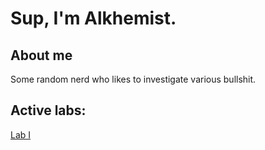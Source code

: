 # Sup, I'm Alkhemist.

## About me 
Some random nerd who likes to investigate various bullshit.

## Active labs:
[Lab I](https://github.com/AlkhemistLab1)

<!--
**dAlkhemist/dAlkhemist** is a ✨ _special_ ✨ repository because its `README.md` (this file) appears on your GitHub profile.

Here are some ideas to get you started:

- 🔭 I’m currently working on ...
- 🌱 I’m currently learning ...
- 👯 I’m looking to collaborate on ...
- 🤔 I’m looking for help with ...
- 💬 Ask me about ...
- 📫 How to reach me: ...
- 😄 Pronouns: ...
- ⚡ Fun fact: ...
-->
